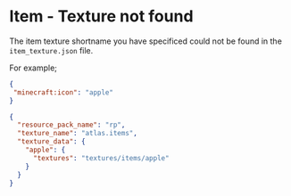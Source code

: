 # Item - Texture not found

The item texture shortname you have specificed could not be found in the `item_texture.json` file.

For example;

```json
{
 "minecraft:icon": "apple"
}
```

```json
{
  "resource_pack_name": "rp",
  "texture_name": "atlas.items",
  "texture_data": {
    "apple": {
      "textures": "textures/items/apple"
    }
  }
}
```
